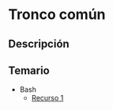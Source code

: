 # Tronco común


## Descripción
## Temario
- Bash
  - [Recurso 1](https://linuxconfig.org/bash-scripting-tutorial-for-beginners)
